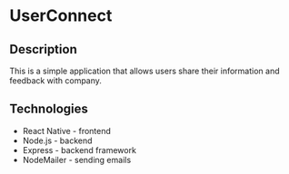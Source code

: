 # UserConnect
## Description
This is a simple application that allows users share their information and feedback with company.
## Technologies
* React Native - frontend
* Node.js - backend
* Express - backend framework
* NodeMailer - sending emails